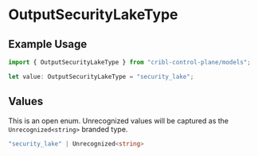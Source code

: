 # OutputSecurityLakeType

## Example Usage

```typescript
import { OutputSecurityLakeType } from "cribl-control-plane/models";

let value: OutputSecurityLakeType = "security_lake";
```

## Values

This is an open enum. Unrecognized values will be captured as the `Unrecognized<string>` branded type.

```typescript
"security_lake" | Unrecognized<string>
```